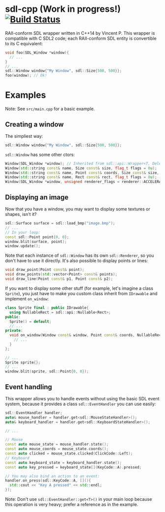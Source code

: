 # sdl-cpp (Work in progress!) [![Build Status](https://travis-ci.org/tyr-sl3/sdl-cpp.svg)](https://travis-ci.org/tyr-sl3/sdl-cpp)

RAII-conform SDL wrapper written in C++14 by Vincent P. This wrapper is compatible with C SDL2 code; each RAII-conform SDL entity is convertible to its C equivalent:
```cpp
void foo(SDL_Window *window){
  // ...
}
// ...
sdl::Window window{"My Window", sdl::Size{500, 500}};
foo(window); // Ok!
```

# Examples
Note: See `src/main.cpp` for a basic example.

## Creating a window
The simpliest way:
```cpp
sdl::Window window{"My Window", sdl::Size{500, 500}};
```
`sdl::Window` has some other ctors:
```cpp
Window(SDL_Window *window); // Inherited from sdl::api::Wrapper<T, Deleter<T>>
Window(std::string const& name, Size const& size, flag_t flags = 0u);
Window(std::string const& name, Point const& coords, Size const& size, flag_t flags = 0u);
Window(std::string const& name, Rect const& rect, flag_t flags = 0u);
Window(SDL_Window *window, unsigned renderer_flags = renderer::ACCELERATED);
```

## Displaying an image
Now that you have a window, you may want to display some textures or shapes, isn't it?
```cpp
sdl::Surface surface = sdl::load_bmp("image.bmp");
// ...
// In your loop:
const sdl::Point point{0, 0};
window.blit(surface, point);
window.update();
```
Note that each instance of `sdl::Window` has its own `sdl::Renderer`, so you don't have to use it directly.
It's also possible to display points or lines:
```cpp
void draw_point(Point const& point);
void draw_points(std::vector<Point> const& points);
void draw_line(Point const& p1, Point const& p2);
```
If you want to display some other stuff (for example, let's imagine a class `Sprite`), you just have to make you custom class inherit from `IDrawable` and implement `on_window`:
```cpp
class Sprite final : public IDrawable{
  using NullableRect = sdl::api::Nullable<Rect>;
public:
  Sprite() = default;
  // ...
private:
  void on_window(Window const& window, Point const& coords, NullableRect const& src_rect = api::NULL_VAL) const override{
    // ...
  }
};

// ...
Sprite sprite{};
// ...
window.blit(sprite, sdl::Point{0, 0});
```

## Event handling
This wrapper allows you to handle events without using the basic SDL event system, because it provides a class `sdl::EventHandler` you can use easily:
```cpp
sdl::EventHandler handler;
auto& mouse_handler = handler.get<sdl::MouseStateHandler>();
auto& keyboard_handler = handler.get<sdl::KeyboardStateHandler>();

// ...

// Mouse
const auto mouse_state = mouse_handler.state();
const auto mouse_coords = mouse_state.coords();
const auto clicked = mouse_state.clicked(ClickCode::Left);
// Keyboard
const auto keyboard_state = keyboard_handler.state();
const auto key_pressed = keyboard_state[](KeyCode::A).pressed;

// You may also bind an action to an event:
handler.on_press(sdl::KeyCode::A, [](){
  std::cout << "Key A pressed" << std::endl;
});
```
Note: Don't use `sdl::EventHandler::get<T>()` in your main loop because this operation is very heavy; prefer a reference as in the example.
